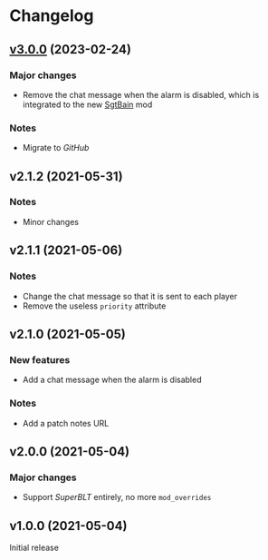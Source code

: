 # Changelog

## [v3.0.0](https://github.com/SgtAlexis/SgtSpotter/releases/tag/v3.0.0) (2023-02-24)

### Major changes
- Remove the chat message when the alarm is disabled, which is integrated to the new [SgtBain](https://github.com/SgtAlexis/SgtBain) mod

### Notes
- Migrate to _GitHub_

## v2.1.2 (2021-05-31)

### Notes
- Minor changes

## v2.1.1 (2021-05-06)

### Notes
- Change the chat message so that it is sent to each player
- Remove the useless `priority` attribute

## v2.1.0 (2021-05-05)

### New features
- Add a chat message when the alarm is disabled

### Notes
- Add a patch notes URL

## v2.0.0 (2021-05-04)

### Major changes
- Support _SuperBLT_ entirely, no more `mod_overrides`

## v1.0.0 (2021-05-04)
Initial release